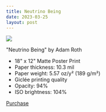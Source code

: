 ```yaml
---
title: Neutrino Being
date: 2023-03-25
layout: post
---
```


<div class="post-image">
<a href="https://aodisc.square.site/product/neutrino-being/2?cs=true&cst=custom">
    <img src="{{ site.url }}/static/neutrino-being.jpg" />
</a>
</div>

<p>
"Neutrino Being" by Adam Roth
<ul class="credits">
    <li>18" x 12" Matte Poster Print</li>
    <li>Paper thickness: 10.3 mil</li>
    <li>Paper weight: 5.57 oz/y² (189 g/m²)</li>
    <li>Giclée printing quality</li>
    <li>Opacity: 94%</li>
    <li>ISO brightness: 104%</li>
</ul>
</p>

<p>
    <a style="margin-top:0.25em;" class="btn-hover" href="https://aodisc.square.site/product/neutrino-being/2?cs=true&cst=custom">Purchase</a>
</p>